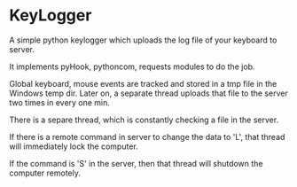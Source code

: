 # KeyLogger
A simple python keylogger which uploads the log file of your keyboard to server.

It implements pyHook, pythoncom, requests modules to do the job.

Global keyboard, mouse events are tracked and stored in a tmp file in the Windows temp dir.
Later on, a separate thread uploads that file to the server two times in every one min.

There is a separe thread, which is constantly checking a file in the server.

If there is a remote command in server to change the data to 'L', that thread will immediately lock the computer.

If the command is 'S' in the server, then that thread will shutdown the computer remotely.
